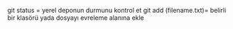 git status = yerel deponun durmunu kontrol et
git add (filename.txt)= belirli bir klasörü yada dosyayı evreleme alanına ekle 

